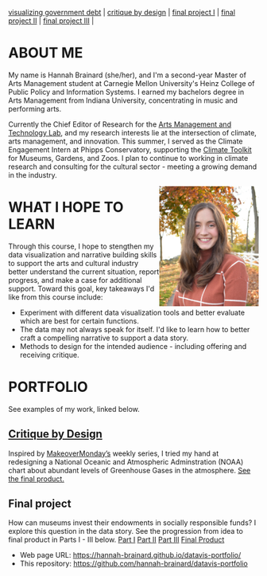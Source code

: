 [visualizing government debt](visualizing-government-debt) | [critique by design](critique-by-design) | [final project I](final-project-part-one) | [final project II](final-project-part-two) | [final project III](final-project-part-three) |

# ABOUT ME
My name is Hannah Brainard (she/her), and I'm a second-year Master of Arts Management student at Carnegie Mellon University's Heinz College of Public Policy and Information Systems. 
I earned my bachelors degree in Arts Management from Indiana University, concentrating in music and performing arts. 

Currently the Chief Editor of Research for the [Arts Management and Technology Lab](https://amt-lab.org/), and my research interests lie at the intersection of climate, arts management, and innovation. This summer, I served as the Climate Engagement Intern at Phipps Conservatory, supporting the [Climate Toolkit](https://climatetoolkit.org/) for Museums, Gardens, and Zoos. I plan to continue to working in climate research and consulting for the cultural sector - meeting a growing demand in the industry. 

<img style="float: right;" src="DSC_0511 4.JPG" width="200">


# WHAT I HOPE TO LEARN
Through this course, I hope to stengthen my data visualization and narrative building skills to support the arts and cultural industry better understand the current situation, report progress, and make a case for additional support. Toward this goal, key takeaways I'd like from this course include:

- Experiment with different data visualization tools and better evaluate which are best for certain functions. 
- The data may not always speak for itself. I'd like to learn how to better craft a compelling narrative to support a data story.
- Methods to design for the intended audience - including offering and receiving critique. 

# PORTFOLIO
See examples of my work, linked below. 

## [Critique by Design](critique-by-design) 
Inspired by [MakeoverMonday’s](https://makeovermonday.co.uk/) weekly series, I tried my hand at redesigning a National Oceanic and Atmospheric Adminstration (NOAA) chart about abundant levels of Greenhouse Gases in the atmosphere. [See the final product.](critique-by-design)

## Final project
How can museums invest their endowments in socially responsible funds? I explore this question in the data story. See the progression from idea to final product in Parts I - III below. 
[Part I](final-project-part-one)
[Part II](final-project-part-two)
[Part III](final-project-part-three)
[Final Product](https://carnegiemellon.shorthandstories.com/museumsinvestingreenfuture/index.html)


- Web page URL: https://hannah-brainard.github.io/datavis-portfolio/
- This repository: https://github.com/hannah-brainard/datavis-portfolio


